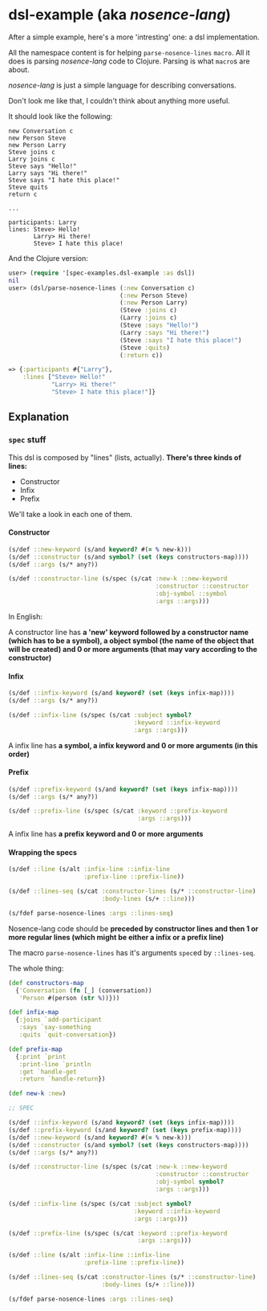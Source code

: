 # dsl-example (aka _nosence-lang_)

After a simple example, here's a more 'intresting' one: a dsl implementation.

All the namespace content is for helping `parse-nosence-lines` `macro`. All it does is parsing _nosence-lang_ code to Clojure. Parsing is what `macro`s are about.


_nosence-lang_ is just a simple language for describing conversations.

Don't look me like that, I couldn't think about anything more useful. 


It should look like the following:

``` text
new Conversation c
new Person Steve
new Person Larry
Steve joins c
Larry joins c
Steve says "Hello!"
Larry says "Hi there!"
Steve says "I hate this place!"
Steve quits
return c

...

participants: Larry
lines: Steve> Hello!
	   Larry> Hi there!
	   Steve> I hate this place!
```


And the Clojure version:

``` clojure
user> (require '[spec-examples.dsl-example :as dsl])
nil
user> (dsl/parse-nosence-lines (:new Conversation c)
                               (:new Person Steve)
                               (:new Person Larry)
                               (Steve :joins c)
                               (Larry :joins c)
                               (Steve :says "Hello!")
                               (Larry :says "Hi there!")
                               (Steve :says "I hate this place!")
                               (Steve :quits) 
                               (:return c))

=> {:participants #{"Larry"},
    :lines ["Steve> Hello!"
		    "Larry> Hi there!"
		    "Steve> I hate this place!"]}
```

## Explanation

### `spec` stuff

This dsl is composed by "lines" (lists, actually). **There's three kinds of lines:**

- Constructor
- Infix
- Prefix

We'll take a look in each one of them.

#### Constructor

```clojure
(s/def ::new-keyword (s/and keyword? #(= % new-k)))
(s/def ::constructor (s/and symbol? (set (keys constructors-map))))
(s/def ::args (s/* any?))

(s/def ::constructor-line (s/spec (s/cat :new-k ::new-keyword
                                         :constructor ::constructor
                                         :obj-symbol ::symbol
                                         :args ::args)))
```

In English:

A constructor line has **a 'new' keyword followed by a constructor name (which has to be a symbol), a object symbol (the name of the object that will be created) and 0 or more arguments (that may vary according to the constructor)**



#### Infix

```clojure
(s/def ::infix-keyword (s/and keyword? (set (keys infix-map))))
(s/def ::args (s/* any?))

(s/def ::infix-line (s/spec (s/cat :subject symbol?
                                   :keyword ::infix-keyword
                                   :args ::args)))
```

A infix line has **a symbol, a infix keyword and 0 or more arguments (in this order)**

#### Prefix

```clojure
(s/def ::prefix-keyword (s/and keyword? (set (keys infix-map))))
(s/def ::args (s/* any?))

(s/def ::prefix-line (s/spec (s/cat :keyword ::prefix-keyword
                                    :args ::args)))
```

A infix line has **a prefix keyword and 0 or more arguments**

#### Wrapping the specs

```clojure
(s/def ::line (s/alt :infix-line ::infix-line
                     :prefix-line ::prefix-line))

(s/def ::lines-seq (s/cat :constructor-lines (s/* ::constructor-line)
                          :body-lines (s/+ ::line)))

(s/fdef parse-nosence-lines :args ::lines-seq)
```

Nosence-lang code should be **preceded by constructor lines and then 1 or more regular lines (which might be either a infix or a prefix line)**

The macro `parse-nosence-lines` has it's arguments `spec`ed by `::lines-seq`.

The whole thing:
```clojure
(def constructors-map
  {'Conversation (fn [_] (conversation))
   'Person #(person (str %))}))

(def infix-map
  {:joins `add-participant
   :says `say-something
   :quits `quit-conversation})

(def prefix-map
  {:print `print
   :print-line `println
   :get `handle-get
   :return `handle-return})

(def new-k :new)

;; SPEC

(s/def ::infix-keyword (s/and keyword? (set (keys infix-map))))
(s/def ::prefix-keyword (s/and keyword? (set (keys prefix-map))))
(s/def ::new-keyword (s/and keyword? #(= % new-k)))
(s/def ::constructor (s/and symbol? (set (keys constructors-map))))
(s/def ::args (s/* any?))

(s/def ::constructor-line (s/spec (s/cat :new-k ::new-keyword
                                         :constructor ::constructor
                                         :obj-symbol symbol?
                                         :args ::args)))

(s/def ::infix-line (s/spec (s/cat :subject symbol?
                                   :keyword ::infix-keyword
                                   :args ::args)))

(s/def ::prefix-line (s/spec (s/cat :keyword ::prefix-keyword
                                    :args ::args)))

(s/def ::line (s/alt :infix-line ::infix-line
                     :prefix-line ::prefix-line))

(s/def ::lines-seq (s/cat :constructor-lines (s/* ::constructor-line)
                          :body-lines (s/+ ::line)))

(s/fdef parse-nosence-lines :args ::lines-seq)
```

